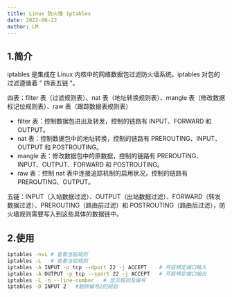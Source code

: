 ```yaml
---
title: Linux 防火墙 iptables 
date: 2022-06-22
author: LM
---
```


## 1.简介

iptables 是集成在 Linux 内核中的网络数据包过滤防火墙系统。iptables 对包的过滤遵循着 " 四表五链 "。

四表：filter 表（过滤规则表）、nat 表（地址转换规则表）、mangle 表（修改数据标记位规则表）、raw 表（跟踪数据表规则表）

- filter 表：控制数据包进出及转发，控制的链路有 INPUT、FORWARD 和 OUTPUT。
- nat 表：控制数据包中的地址转换，控制的链路有 PREROUTING、INPUT、OUTPUT 和 POSTROUTING。
- mangle 表：修改数据包中的原数据，控制的链路有 PREROUTING、INPUT、OUTPUT、FORWARD 和 POSTROUTING。
- raw 表：控制 nat 表中连接追踪机制的启用状况，控制的链路有 PREROUTING、OUTPUT。

五链：INPUT（入站数据过滤）、OUTPUT（出站数据过滤）、FORWARD（转发数据过滤）、PREROUTING（路由前过滤）和 POSTROUTING（路由后过滤），防火墙规则需要写入到这些具体的数据链中。

## 2.使用

```bash
iptables -nvL # 查看当前规则
iptables -L   # 查看当前规则
iptables -A INPUT -p tcp --dport 22 -j ACCEPT    # 开启特定端口输入
iptables -A OUTPUT -p tcp --sport 22 -j ACCEPT   # 开启特定端口输出
iptables -L -n --line-number   # 显示规则及编号
iptables -D INPUT 2   #删除编号2的规则
```

